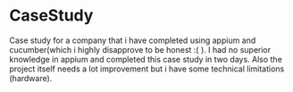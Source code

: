 # CaseStudy

Case study for a company that i have completed using appium and cucumber(which i highly disapprove to be honest :( ). 
I had no superior knowledge in appium and completed this case study in two days. Also the project itself needs a lot improvement
but i have some technical limitations (hardware). 
